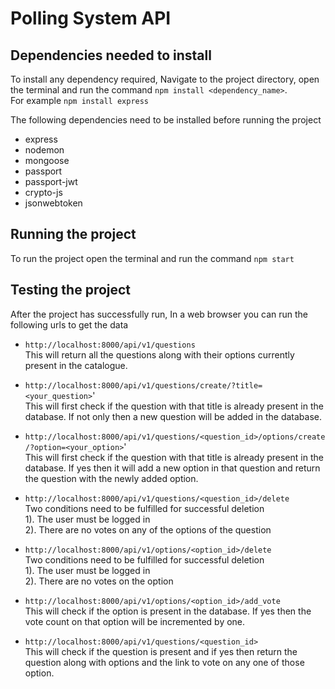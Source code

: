 # Polling System API

## Dependencies needed to install

To install any dependency required, Navigate to the project directory, open the terminal and run the command `npm install <dependency_name>`.\
For example `npm install express`

The following dependencies need to be installed before running the project

* express
* nodemon
* mongoose
* passport
* passport-jwt
* crypto-js
* jsonwebtoken

## Running the project

To run the project open the terminal and run the command `npm start`

## Testing the project

After the project has successfully run, In a web browser you can run the following urls to get the data

* `http://localhost:8000/api/v1/questions`\
  This will return all the questions along with their options currently present in the catalogue.

* `http://localhost:8000/api/v1/questions/create/?title=<your_question>`'\
  This will first check if the question with that title is already present in the database. If not only then a new question will be added in the database.

* `http://localhost:8000/api/v1/questions/<question_id>/options/create/?option=<your_option>`'\
  This will first check if the question with that title is already present in the database. If yes then it will add a new option in that question and return the question with the newly added option.

* `http://localhost:8000/api/v1/questions/<question_id>/delete`\
  Two conditions need to be fulfilled for successful deletion\
  1).  The user must be logged in\
  2).  There are no votes on any of the options of the question

* `http://localhost:8000/api/v1/options/<option_id>/delete`\
  Two conditions need to be fulfilled for successful deletion\
  1).  The user must be logged in\
  2).  There are no votes on the option

* `http://localhost:8000/api/v1/options/<option_id>/add_vote`\
  This will check if the option is present in the database. If yes then the vote count on that option will be incremented by one.

* `http://localhost:8000/api/v1/questions/<question_id>`\
  This will check if the question is present and if yes then return the question along with options and the link to vote on any one of those option.